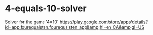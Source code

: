 # 4-equals-10-solver
Solver for the game '4=10' https://play.google.com/store/apps/details?id=app.fourequalsten.fourequalsten_app&amp;hl=en_CA&amp;gl=US
